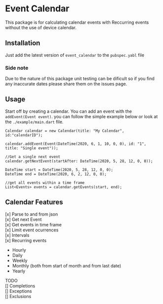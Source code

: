 # Event Calendar

This package is for calculating calendar events with Reccurring events without the use of device calendar.

## Installation

Just add the latest version of ```event_calendar``` to the ```pubspec.yabl``` file

### Side note
Due to the nature of this package unit testing can be dificult so if you find any inaccurate dates please share them on the issues page.

## Usage

Start off by creating a calendar. You can add an event with the ```addEvent(Event event)```.
you can follow the simple example below or look at the ```./example/main.dart``` file.
```
Calendar calendar = new Calendar(title: "My Calendar", id:"calendarID");

calendar.addEvent(Event(DateTime(2020, 6, 1, 10, 0, 0), id: "1", title: "Single event"));

//Get a single next event
calendar.getNextEvent(startAfter: DateTime(2020, 5, 28, 12, 0, 0));

DateTime start = DateTime(2020, 5, 28, 12, 0, 0);
DateTime end = DateTime(2020, 6, 2, 12, 0, 0);

//get all events within a time frame
List<Events> events = calendar.getEvents(start, end);
```

## Calendar Features
[x] Parse to and from json <br>
[x] Get next Event <br>
[x] Get events in time frame <br>
[x] Limit event ocurrences <br>
[x] Intervals <br>
[x] Recurring events <br>
   - Hourly <br>
   - Daily <br>
   - Weekly <br>
   - Monthly (both from start of month and from last date) <br>
   - Yearly <br>
   


TODO <br>
[] Completions <br>
[] Exceptions <br>
[] Exclusions <br>


    




